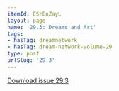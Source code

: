 ```yaml
---
itemId: ESrEnZayL
layout: page
name: '29.3: Dreams and Art'
tags:
- hasTag: dreamnetwork
- hasTag: dream-network-volume-29
type: post
urlSlug: '29.3'
---
```

<a href="../files/pdfs/Volume_29/29.3_art.pdf" download="">Download issue 29.3</a>
